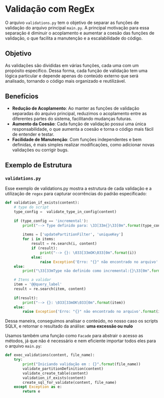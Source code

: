 # Validação com RegEx

O arquivo `validations.py` tem o objetivo de separar as funções de validação do arquivo principal `main.py`. A principal motivação para essa separação é diminuir o acoplamento e aumentar a coesão das funções de validação, o que facilita a manutenção e a escalabilidade do código.

## Objetivo

As validações são divididas em várias funções, cada uma com um propósito específico. Dessa forma, cada função de validação tem uma lógica particular e depende apenas do conteúdo externo que será analisado, tornando o código mais organizado e reutilizável.

## Benefícios

- **Redução de Acoplamento**: Ao manter as funções de validação separadas do arquivo principal, reduzimos o acoplamento entre as diferentes partes do sistema, facilitando mudanças futuras.
- **Aumento da Coesão**: Cada função de validação possui uma única responsabilidade, o que aumenta a coesão e torna o código mais fácil de entender e testar.
- **Facilidade de Manutenção**: Com funções independentes e bem definidas, é mais simples realizar modificações, como adicionar novas validações ou corrigir bugs.

## Exemplo de Estrutura

### `validations.py`
Esse exemplo de validations.py mostra a estrutura de cada validação e a utilização de `regex` para capturar ocorrências do padrão especificado:
```python
def validation_if_exists(content):    
    # type do script
    type_config =  validate_type_in_config(content)
    
    if (type_config == 'incremental'):
        print("--> Type definido para: \33[33m{}\33[0m".format(type_config))
        
        items = ['updatePartitionFilter', 'uniqueKey']
        for i in items:
            result = re.search(i, content)
            if (result):
                print("--> {}: \033[33mOK\033[0m".format(i))
            else:
                raise Exception('Erro: "{}" não encontrado no arquivo'.format(i))
    else:
        print("\33[33mType não definido como incremental:{}\33[0m".format(type))

    # Itens a validar
    item = '@@query_label'
    result = re.search(item, content)
    
    if(result):
        print("--> {}: \033[33mOK\033[0m".format(item))
    else:
        raise Exception('Erro: "{}" não encontrado no arquivo'.format(i))
```
Dessa maneira, conseguimos analisar o conteúdo, no nosso caso os scripts SQLX, e retornar o resultado da análise: **uma excessão ou nulo** 


Usamos também uma função como `Facade` para abstrair o acesso as métodos, já que não é necessário e nem eficiente importar todos eles para o arquivo `main.py`:

```python
def exec_validations(content, file_name):
    try:
        print("Iniciando validação em : {}".format(file_name))
        validate_partitionDefinition(content)
        validate_create_table(content)
        validation_if_exists(content)
        create_sql_for_validate(content, file_name)
    except Exception as e:
        return e
```